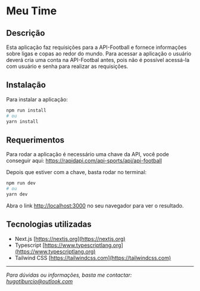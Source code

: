 Meu Time
===================

## Descrição

Esta aplicação faz requisições para a API-Football e fornece informações sobre ligas e copas ao redor do mundo. Para acessar a aplicação o usuário deverá cria uma conta na API-Footbal antes, pois não é possível acessá-la com usuário e senha para realizar as requisições. 

## Instalação

Para instalar a aplicação:

```bash
npm run install
# ou
yarn install
```

## Requerimentos

Para rodar a aplicação é necessário uma chave da API, você pode conseguir aqui: https://rapidapi.com/api-sports/api/api-football

Depois que estiver com a chave, basta rodar no terminal:

```bash
npm run dev
# ou
yarn dev
```
Abra o link [http://localhost:3000](http://localhost:3000) no seu navegador para ver o resultado.

## Tecnologias utilizadas

- Next.js [https://nextjs.org](https://nextjs.org)
- Typescript [https://www.typescriptlang.org](https://www.typescriptlang.org)
- Tailwind CSS [https://tailwindcss.com](https://tailwindcss.com)

---

*Para dúvidas ou informações, basta me contactar: hugotiburcio@outlook.com*




